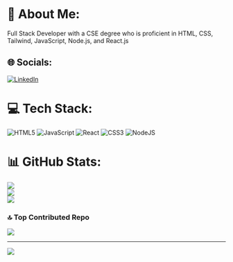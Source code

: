 # 💫 About Me:
Full Stack Developer with a CSE degree who is proficient in HTML, CSS, Tailwind, JavaScript, Node.js, and React.js


## 🌐 Socials:
[![LinkedIn](https://img.shields.io/badge/LinkedIn-%230077B5.svg?logo=linkedin&logoColor=white)](https://linkedin.com/in/https://www.linkedin.com/in/neerabh-n-971648205/) 

# 💻 Tech Stack:
![HTML5](https://img.shields.io/badge/html5-%23E34F26.svg?style=for-the-badge&logo=html5&logoColor=white) ![JavaScript](https://img.shields.io/badge/javascript-%23323330.svg?style=for-the-badge&logo=javascript&logoColor=%23F7DF1E) ![React](https://img.shields.io/badge/react-%2320232a.svg?style=for-the-badge&logo=react&logoColor=%2361DAFB) ![CSS3](https://img.shields.io/badge/css3-%231572B6.svg?style=for-the-badge&logo=css3&logoColor=white) ![NodeJS](https://img.shields.io/badge/node.js-6DA55F?style=for-the-badge&logo=node.js&logoColor=white)
# 📊 GitHub Stats:
![](https://github-readme-stats.vercel.app/api?username=neerabhjha&theme=dark&hide_border=false&include_all_commits=true&count_private=true)<br/>
![](https://github-readme-streak-stats.herokuapp.com/?user=neerabhjha&theme=dark&hide_border=false)<br/>
![](https://github-readme-stats.vercel.app/api/top-langs/?username=neerabhjha&theme=dark&hide_border=false&include_all_commits=true&count_private=true&layout=compact)

### 🔝 Top Contributed Repo
![](https://github-contributor-stats.vercel.app/api?username=neerabhjha&limit=5&theme=dark&combine_all_yearly_contributions=true)

---
[![](https://visitcount.itsvg.in/api?id=neerabhjha&icon=0&color=0)](https://visitcount.itsvg.in)

<!-- Proudly created with GPRM ( https://gprm.itsvg.in ) -->